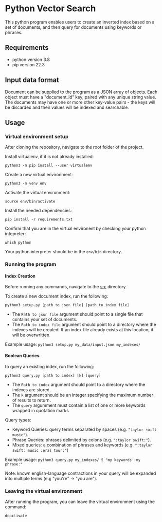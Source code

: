 # Python Vector Search
This python program enables users to create an inverted index based on a set of documents, and then query for documents using keywords or phrases.

## Requirements
- python version 3.8
- pip version 22.3

## Input data format
Document can be supplied to the program as a JSON array of objects. Each object must have a "document_id" key, paired with any unique string value. The documents may have one or more other key-value pairs - the keys will be discarded and their values will be indexed and searchable.

## Usage
### Virtual environment setup
After cloning the repository, navigate to the root folder of the project.

Install virtualenv, if it is not already installed:

`python3 -m pip install --user virtualenv`

Create a new virtual environment:

`python3 -m venv env`

Activate the virtual environment:

`source env/bin/activate`

Install the needed dependencies:

`pip install -r requirements.txt`

Confirm that you are in the virtual environent by checking your python intepreter:

`which python`

Your python interpreter should be in the `env/bin` directory.

### Running the program
#### Index Creation
Before running any commands, navigate to the [src](src/) directory.

To create a new document index, run the following:

`python3 setup.py [path to json file] [path to index file]`

- The `Path to json file` argument should point to a single file that contains your set of documents.
- The `Path to index file` argument should point to a directory where the indexes will be created. If an index file already exists at this location, it will be overwritten.

Example usage: `python3 setup.py my_data/input.json my_indexes/`

#### Boolean Queries
to query an existing index, run the following:

`python3 query.py [path to index] [k] [query]`

- The `Path to index` argument should point to a directory where the indexes are stored.
- The `k` argument should be an integer specifying the maximum number of results to return.
- The `query` argumment must contain a list of one or more keywords wrapped in quotation marks

Query types:
- Keyword Queries: query terms separated by spaces (e.g. `"taylor swift music"`).
- Phrase Queries: phrases delimited by colons (e.g. `":taylor swift:"`).
- Mixed queries: a combination of phrases and keywords (e.g. `":taylor swift: music :eras tour:"`)

Example usage: `python3 query.py my_indexes/ 5 "my keywords :my phrase:"`

Note: known english-language contractions in your query will be expanded into multiple terms (e.g "you're" -> "you are").

### Leaving the virtual environment
After running the program, you can leave the virtual environment using the command:

`deactivate`